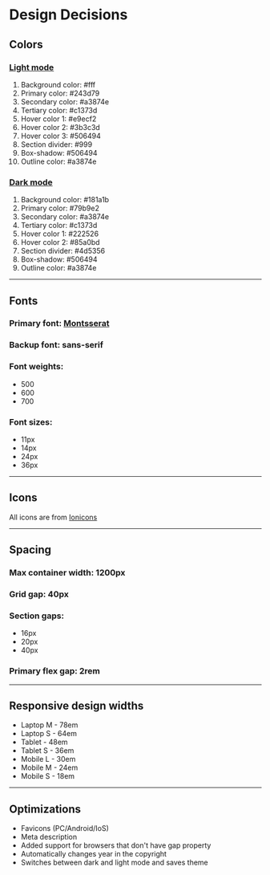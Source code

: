 # Design Decisions

## Colors

### <u>Light mode</u>

<ol>
<li>Background color: #fff</li>
<li>Primary color: #243d79</li>
<li>Secondary color: #a3874e</li>
<li>Tertiary color: #c1373d</li>
<li>Hover color 1: #e9ecf2</li>
<li>Hover color 2: #3b3c3d</li>
<li>Hover color 3: #506494</li>
<li>Section divider: #999</li>
<li>Box-shadow: #506494</li>
<li>Outline color: #a3874e</li>
</ol>

### <u>Dark mode</u>

<ol>
<li>Background color: #181a1b</li>
<li>Primary color: #79b9e2</li>
<li>Secondary color: #a3874e</li>
<li>Tertiary color: #c1373d</li>
<li>Hover color 1: #222526</li>
<li>Hover color 2: #85a0bd</li>
<li>Section divider: #4d5356</li>
<li>Box-shadow: #506494</li>
<li>Outline color: #a3874e</li>
</ol>

---

## Fonts

### Primary font: <a href="https://fonts.google.com/specimen/Montserrat?query=Montserrat">Montsserat</a>

### Backup font: sans-serif
### Font weights:
<ul>
<li>500</li>
<li>600</li>
<li>700</li>
</ul>

### Font sizes:
<ul>
<li>11px</li>
<li>14px</li>
<li>24px</li>
<li>36px</li>
</ul>

---

## Icons

All icons are from <a href="https://ionic.io/ionicons">Ionicons</a>

---

## Spacing

### Max container width: 1200px
### Grid gap: 40px
### Section gaps:
<ul>
<li>16px</li>
<li>20px</li>
<li>40px</li>
</ul>

### Primary flex gap: 2rem

---

## Responsive design widths
<ul>
    <li>Laptop M - 78em</li>
    <li>Laptop S - 64em</li>
    <li>Tablet - 48em</li>
    <li>Tablet S - 36em</li>
    <li>Mobile L - 30em</li>
    <li>Mobile M - 24em</li>
    <li>Mobile S - 18em</li>
</ul>

---

## Optimizations
<ul>
    <li>Favicons (PC/Android/IoS)</li>
    <li>Meta description</li>
    <li>Added support for browsers that don't have gap property</li>
    <li>Automatically changes year in the copyright</li>
    <li>Switches between dark and light mode and saves theme</li>    
</ul>

